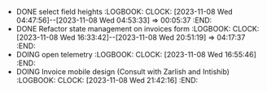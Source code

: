 - DONE select field heights
  :LOGBOOK:
  CLOCK: [2023-11-08 Wed 04:47:56]--[2023-11-08 Wed 04:53:33] =>  00:05:37
  :END:
- DONE Refactor state management on invoices form
  :LOGBOOK:
  CLOCK: [2023-11-08 Wed 16:33:42]--[2023-11-08 Wed 20:51:19] =>  04:17:37
  :END:
- DOING open telemetry
  :LOGBOOK:
  CLOCK: [2023-11-08 Wed 16:55:46]
  :END:
- DOING Invoice mobile design (Consult with Zarlish and Intishib)
  :LOGBOOK:
  CLOCK: [2023-11-08 Wed 21:42:16]
  :END: